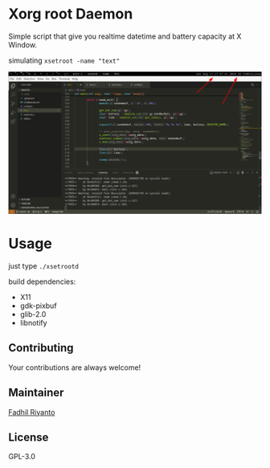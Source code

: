 # Xorg root Daemon


Simple script that give you realtime datetime and battery capacity at X Window.

simulating `xsetroot -name "text"`

<img src="https://github.com/fadhil-riyanto/xrootd/blob/master/scr_img/2024-08-17_17-37.png?raw=true">

# Usage

just type `./xsetrootd`

build dependencies:
- X11
- gdk-pixbuf
- glib-2.0
- libnotify

## Contributing
Your contributions are always welcome! 

## Maintainer
[Fadhil Riyanto](https://github.com/fadhil-riyanto)

## License
GPL-3.0

